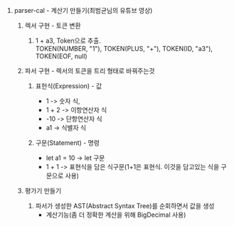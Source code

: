 1. parser-cal - 계산기 만들기(최범균님의 유튜브 영상) 
   1. 렉서 구현 - 토큰 변환
      1. 1 + a3, Token으로 추출.  
      TOKEN(NUMBER, "1"), TOKEN(PLUS, "+"), TOKEN(ID, "a3"), TOKEN(EOF, null)

   2. 파서 구현 - 렉서의 토큰을 트리 형태로 바꿔주는것
      1. 표헌식(Expression) - 값
         - 1 ->  숫자 식, 
         - 1 + 2 -> 이항연산자 식
         - -10 -> 단항연산자 식
         - a1 -> 식별자 식
   
      2. 구문(Statement) - 명령
          - let a1 = 10 -> let 구문
          - 1 + 1 -> 표현식을 담은 식구문(1+1은 표현식. 이것을 담고있는 식을 구문으로 사용)
      
   3. 평가기 만들기 
      1. 파서가 생성한 AST(Abstract Syntax Tree)를 순회하면서 값을 생성
         - 계산기능(좀 더 정확한 계산을 위해 BigDecimal 사용)